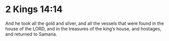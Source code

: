 # 2 Kings 14:14

And he took all the gold and silver, and all the vessels that were found in the house of the LORD, and in the treasures of the king’s house, and hostages, and returned to Samaria.